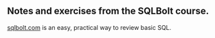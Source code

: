 ## Notes and exercises from the SQLBolt course.

[sqlbolt.com](https://sqlbolt.com/) is an easy, practical way to review basic SQL.